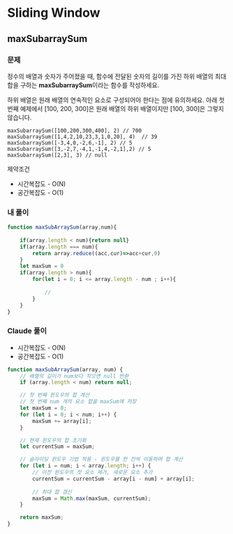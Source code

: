# Sliding Window
## maxSubarraySum

### 문제 
정수의 배열과 숫자가 주어졌을 때, 함수에 전달된 숫자의 길이를 가진 하위 배열의 최대 합을 구하는 **maxSubarraySum**이라는 함수를 작성하세요.

하위 배열은 원래 배열의 연속적인 요소로 구성되어야 한다는 점에 유의하세요. 아래 첫 번째 예제에서 [100, 200, 300]은 원래 배열의 하위 배열이지만 [100, 300]은 그렇지 않습니다.

```
maxSubarraySum([100,200,300,400], 2) // 700
maxSubarraySum([1,4,2,10,23,3,1,0,20], 4)  // 39 
maxSubarraySum([-3,4,0,-2,6,-1], 2) // 5
maxSubarraySum([3,-2,7,-4,1,-1,4,-2,1],2) // 5
maxSubarraySum([2,3], 3) // null
```
제약조건
- 시간복잡도 - O(N)
- 공간복잡도 - O(1)




### 내 풀이
```javascript
function maxSubArraySum(array,num){
    
    if(array.length < num){return null}
    if(array.length === num){
        return array.reduce((acc,cur)=>acc+cur,0)
    }
    let maxSum = 0
    if(array.length > num){
        for(let i = 0; i <= array.length - num ; i++){
              
            //
        }
    }
}

```

### Claude 풀이
- 시간복잡도 - O(N)
- 공간복잡도 - O(1)

```javascript
function maxSubArraySum(array, num) {
    // 배열의 길이가 num보다 작으면 null 반환
    if (array.length < num) return null;

    // 첫 번째 윈도우의 합 계산
    // 첫 번째 num 개의 요소 합을 maxSum에 저장
    let maxSum = 0;
    for (let i = 0; i < num; i++) {
        maxSum += array[i];
    }

    // 현재 윈도우의 합 초기화
    let currentSum = maxSum;

    // 슬라이딩 윈도우 기법 적용 - 윈도우를 한 칸씩 이동하며 합 계산
    for (let i = num; i < array.length; i++) {
        // 이전 윈도우의 첫 요소 제거, 새로운 요소 추가
        currentSum = currentSum - array[i - num] + array[i];
        
        // 최대 합 갱신
        maxSum = Math.max(maxSum, currentSum);
    }

    return maxSum;
}
```
